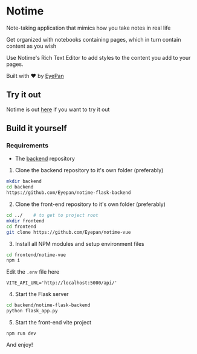 # Notime
Note-taking application that mimics how you take notes in real life

Get organized with notebooks containing pages, which in turn contain content as you wish

Use Notime's Rich Text Editor to add styles to the content you add to your pages. 

Built with ❤️ by [EyePan](https://github.com/Eyepan)

## Try it out

Notime is out [here](https://eyepan.github.io/notime-vue) if you want to try it out

## Build it yourself

### Requirements
- The [backend](https://github.com/Eyepan/notime-flask-backend) repository

1. Clone the backend repository to it's own folder (preferably)
```BASH
mkdir backend 
cd backend 
https://github.com/Eyepan/notime-flask-backend 
```

2. Clone the front-end repository to it's own folder (preferably)
```BASH
cd ../    # to get to project root
mkdir frontend
cd frontend 
git clone https://github.com/Eyepan/notime-vue
```



3. Install all NPM modules and setup environment files
```BASH
cd frontend/notime-vue
npm i
```
Edit the `.env` file here
```ENV
VITE_API_URL='http://localhost:5000/api/'
```

4. Start the Flask server
```BASH
cd backend/notime-flask-backend
python flask_app.py
```

5. Start the front-end vite project
```
npm run dev
```

And enjoy!